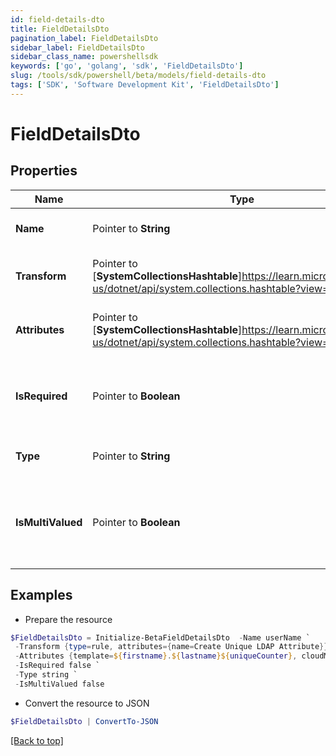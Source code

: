 ```yaml
---
id: field-details-dto
title: FieldDetailsDto
pagination_label: FieldDetailsDto
sidebar_label: FieldDetailsDto
sidebar_class_name: powershellsdk
keywords: ['go', 'golang', 'sdk', 'FieldDetailsDto'] 
slug: /tools/sdk/powershell/beta/models/field-details-dto
tags: ['SDK', 'Software Development Kit', 'FieldDetailsDto']
---
```



# FieldDetailsDto

## Properties

Name | Type | Description | Notes
------------ | ------------- | ------------- | -------------
**Name** |  Pointer to **String** | The name of the attribute. | [optional] 
**Transform** |  Pointer to [**SystemCollectionsHashtable**]https://learn.microsoft.com/en-us/dotnet/api/system.collections.hashtable?view=net-8.0 | The transform to apply to the field | [optional] 
**Attributes** |  Pointer to [**SystemCollectionsHashtable**]https://learn.microsoft.com/en-us/dotnet/api/system.collections.hashtable?view=net-8.0 | Attributes required for the transform | [optional] 
**IsRequired** |  Pointer to **Boolean** | Flag indicating whether or not the attribute is required. | [optional] [readonly] [default to $false]
**Type** |  Pointer to **String** | The type of the attribute. | [optional] 
**IsMultiValued** |  Pointer to **Boolean** | Flag indicating whether or not the attribute is multi-valued. | [optional] [default to $false]

## Examples

- Prepare the resource
```powershell
$FieldDetailsDto = Initialize-BetaFieldDetailsDto  -Name userName `
 -Transform {type=rule, attributes={name=Create Unique LDAP Attribute}} `
 -Attributes {template=${firstname}.${lastname}${uniqueCounter}, cloudMaxUniqueChecks=50, cloudMaxSize=20, cloudRequired=true} `
 -IsRequired false `
 -Type string `
 -IsMultiValued false
```

- Convert the resource to JSON
```powershell
$FieldDetailsDto | ConvertTo-JSON
```


[[Back to top]](#) 

